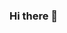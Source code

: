 ### Hi there 👋

<!--
**Rolinzinho48/Rolinzinho48** is a ✨ _special_ ✨ repository because its `README.md` (this file) appears on your GitHub profile.

Here are some ideas to get you started:

- 🎓 Acadêmico de Licenciatura em Computação
- 💻 Desenvolvedor Web
- 📱 Desenvolvedor Mobile
- 🎮 Desenvolvedor de Jogos
- 💡 Pesquisador e Desenvolvedor no ThinkTEd Lab
-->
